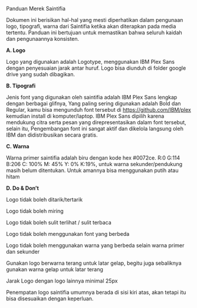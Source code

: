 Panduan Merek Saintifia

Dokumen ini berisikan hal-hal yang mesti diperhatikan dalam pengunaan logo, tipografi, warna dari Saintifia ketika akan diterapkan pada media tertentu. Panduan ini bertujuan untuk memastikan bahwa seluruh kaidah dan pengunaannya konsisten.

**A. Logo**

Logo yang digunakan adalah Logotype, menggunakan IBM Plex Sans dengan penyesuaian jarak antar huruf. Logo bisa diunduh di folder google drive yang sudah dibagikan.

**B. Tipografi**

Jenis font yang digunakan oleh saintifia adalah IBM Plex Sans lengkap dengan berbagai glifnya, Yang paling sering digunakan adalah Bold dan Regular, kamu bisa mengunduh font tersebut di https://github.com/IBM/plex kemudian install di komputer/laptop. IBM Plex Sans dipilih karena mendukung citra serta pesan yang direpresentasikan dalam font tersebut, selain itu, Pengembangan font ini sangat aktif dan dikelola langsung oleh IBM dan didistribusikan secara gratis.

**C. Warna**

Warna primer saintifia adalah biru dengan kode hex #0072ce. R:0 G:114 B:206  C: 100% M: 45% Y: 0% K:19%, untuk warna sekunder/pendukung masih belum ditentukan. Untuk amannya bisa menggunakan putih atau hitam

**D. Do & Don’t**

Logo tidak boleh ditarik/tertarik

Logo tidak boleh miring

Logo tidak boleh sulit terlihat / sulit terbaca

Logo tidak boleh menggunakan font yang berbeda

Logo tidak boleh menggunakan warna yang berbeda selain warna primer dan sekunder

Gunakan logo berwarna terang untuk latar gelap, begitu juga sebaliknya gunakan warna gelap untuk latar terang

Jarak Logo dengan logo lainnya minimal 25px


Penempatan logo saintifia umumnya berada di sisi kiri atas, akan tetapi itu bisa disesuaikan dengan keperluan.

